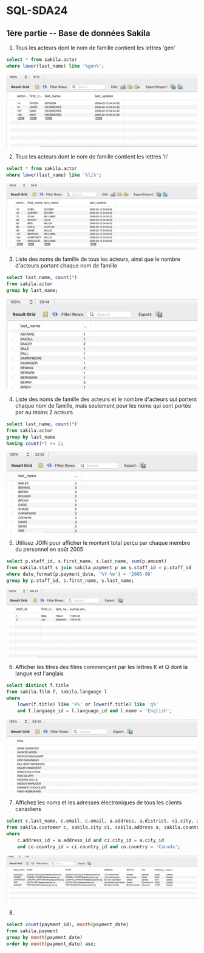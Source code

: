 # SQL-SDA24
 
## 1ère partie -- Base de données Sakila

1. Tous les acteurs dont le nom de famille contient les lettres 'gen'
```sql
select * from sakila.actor
where lower(last_name) like '%gen%';
```
![](res/Q1.png)


2. Tous les acteurs dont le nom de famille contient les lettres 'li'
```sql
select * from sakila.actor
where lower(last_name) like '%li%';
```
![](res/Q2.png)

3. Liste des noms de famille de tous les acteurs, ainsi que le nombre d'acteurs portant chaque nom de famille
```sql
select last_name, count(*)
from sakila.actor
group by last_name;
```
![](res/Q3.png)

4. Liste des noms de famille des acteurs et le nombre d'acteurs qui portent chaque nom de famille, mais seulement pour les noms qui sont portés par au moins 2 acteurs
```sql
select last_name, count(*)
from sakila.actor
group by last_name 
having count(*) >= 2;
```
![](res/Q4.png)

5. Utilisez JOIN pour afficher le montant total perçu par chaque membre du personnel en août 2005
```sql
select p.staff_id, s.first_name, s.last_name, sum(p.amount)
from sakila.staff s join sakila.payment p on s.staff_id = p.staff_id
where date_format(p.payment_date, '%Y-%m') = '2005-08'
group by p.staff_id, s.first_name, s.last_name;
```
![](res/Q5.png)

6. Afficher les titres des films commençant par les lettres K et Q dont la langue est l'anglais
```sql
select distinct f.title
from sakila.film f, sakila.language l
where 
	lower(f.title) like 'k%' or lower(f.title) like 'q%'
	and f.language_id = l.language_id and l.name = 'English';
```
![](res/Q6.png)

7. Affichez les noms et les adresses électroniques de tous les clients canadiens
```sql
select c.last_name, c.email, c.email, a.address, a.district, ci.city, a.postal_code, co.country 
from sakila.customer c, sakila.city ci, sakila.address a, sakila.country co
where 
	c.address_id = a.address_id and ci.city_id = a.city_id 
	and co.country_id = ci.country_id and co.country = 'Canada';
```
![](res/Q7.png)

8. 
```sql
select count(payment_id), month(payment_date) 
from sakila.payment 
group by month(payment_date) 
order by month(payment_date) asc;
```